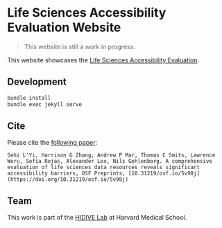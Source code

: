 # Life Sciences Accessibility Evaluation Website

> This website is still a work in progress.

This website showcases the [Life Sciences Accessibility Evaluation](https://github.com/hms-dbmi/life-sciences-a11y-evaluation).

## Development

```sh
bundle install
bundle exec jekyll serve
```

## Cite

Please cite the [following paper](https://osf.io/5v98j/):

```
Sehi L'Yi, Harrison G Zhang, Andrew P Mar, Thomas C Smits, Lawrence Weru, Sofía Rojas, Alexander Lex, Nils Gehlenborg. A comprehensive evaluation of life sciences data resources reveals significant accessibility barriers, OSF Preprints, [10.31219/osf.io/5v98j](https://doi.org/10.31219/osf.io/5v98j)
```

## Team
This work is part of the [HIDIVE Lab](https://hidivelab.org) at Harvard Medical School.
 